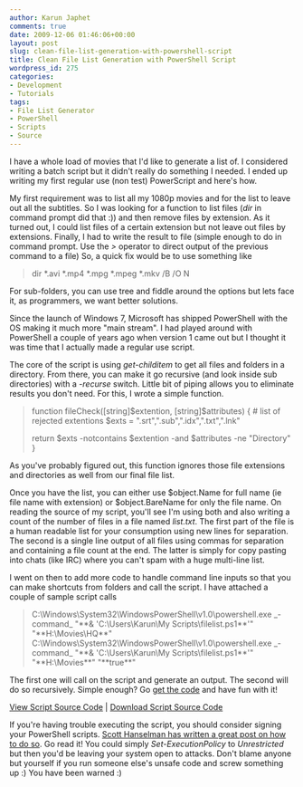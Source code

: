 ```yaml
---
author: Karun Japhet
comments: true
date: 2009-12-06 01:46:06+00:00
layout: post
slug: clean-file-list-generation-with-powershell-script
title: Clean File List Generation with PowerShell Script
wordpress_id: 275
categories:
- Development
- Tutorials
tags:
- File List Generator
- PowerShell
- Scripts
- Source
---
```


I have a whole load of movies that I'd like to generate a list of. I considered writing a batch script but it didn't really do something I needed. I ended up writing my first regular use (non test) PowerScript and here's how.

My first requirement was to list all my 1080p movies and for the list to leave out all the subtitles. So I was looking for a function to list files (_dir_ in command prompt did that :)) and then remove files by extension. As it turned out, I could list files of a certain extension but not leave out files by extensions. Finally, I had to write the result to file (simple enough to do in command prompt. Use the _>_ operator to direct output of the previous command to a file) So, a quick fix would be to use something like


<blockquote>dir *.avi *.mp4 *.mpg *.mpeg *.mkv /B /O N</blockquote>


For sub-folders, you can use tree and fiddle around the options but lets face it, as programmers, we want better solutions.

Since the launch of Windows 7, Microsoft has shipped PowerShell with the OS making it much more "main stream". I had played around with PowerShell a couple of years ago when version 1 came out but I thought it was time that I actually made a regular use script.

The core of the script is using _get-childitem_ to get all files and folders in a directory. From there, you can make it go recursive (and look inside sub directories) with a _-recurse_ switch. Little bit of piping allows you to eliminate results you don't need. For this, I wrote a simple function.


<blockquote>function fileCheck([string]$extention, [string]$attributes) {
# list of rejected extentions
$exts = ".srt",".sub",".idx",".txt",".lnk"

return $exts -notcontains $extention -and $attributes -ne "Directory"
}</blockquote>


As you've probably figured out, this function ignores those file extensions and directories as well from our final file list.

Once you have the list, you can either use $object.Name for full name (ie file name with extension) or $object.BareName for only the file name. On reading the source of my script, you'll see I'm using both and also writing a count of the number of files in a file named _list.txt_. The first part of the file is a human readable list for your consumption using new lines for separation. The second is a single line output of all files using commas for separation and containing a file count at the end. The latter is simply for copy pasting into chats (like IRC) where you can't spam with a huge multi-line list.

I went on then to add more code to handle command line inputs so that you can make shortcuts from folders and call the script. I have attached a couple of sample script calls


<blockquote>C:\Windows\System32\WindowsPowerShell\v1.0\powershell.exe _-command_ "**& 'C:\Users\Karun\My Scripts\filelist.ps1**'" "**H:\Movies\HQ**"
C:\Windows\System32\WindowsPowerShell\v1.0\powershell.exe _-command_ "**& 'C:\Users\Karun\My Scripts\filelist.ps1**'" "**H:\Movies**" "**true**"</blockquote>


The first one will call on the script and generate an output. The second will do so recursively. Simple enough? Go [get the code](http://svn.jalife.net/Random__Code/markup/HEAD/PowerShell___filelist.ps1) and have fun with it!

[View Script Source Code](http://svn.jalife.net/Random__Code/markup/HEAD/PowerShell___filelist.ps1) | [Download Script Source Code](http://svn.jalife.net/Random__Code/downloadfile/HEAD/PowerShell___filelist.ps1)

If you're having trouble executing the script, you should consider signing your PowerShell scripts. [Scott Hanselman has written a great post on how to do so](http://www.hanselman.com/blog/SigningPowerShellScripts.aspx). Go read it! You could simply _Set-ExecutionPolicy_ to _Unrestricted_ but then you'd be leaving your system open to attacks. Don't blame anyone but yourself if you run someone else's unsafe code and screw something up :) You have been warned :)
